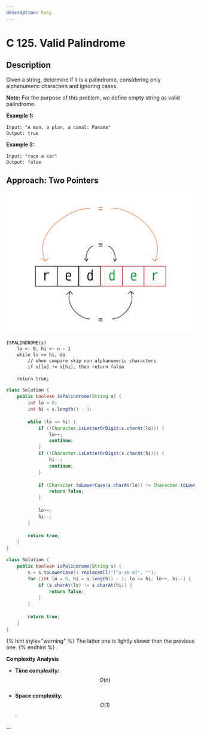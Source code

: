 ```yaml
---
description: Easy
---
```


# C 125. Valid Palindrome

## Description

Given a string, determine if it is a palindrome, considering only alphanumeric characters and ignoring cases.

**Note:** For the purpose of this problem, we define empty string as valid palindrome.

**Example 1:**

```text
Input: "A man, a plan, a canal: Panama"
Output: true
```

**Example 2:**

```text
Input: "race a car"
Output: false
```

## Approach: Two Pointers

![](../../../.gitbook/assets/image%20%284%29.png)

```text
ISPALINDROME(s)
    lo <- 0, hi <- n - 1
    while lo <= hi, do
        // when compare skip non alphanumeric characters
        if s[lo] != s[hi], then return false
    
    return true;
```

```java
class Solution {
    public boolean isPalindrome(String s) {
        int lo = 0;
        int hi = s.length() - 1;

        while (lo <= hi) {
            if (!Character.isLetterOrDigit(s.charAt(lo))) {
                lo++;
                continue;
            }
            if (!Character.isLetterOrDigit(s.charAt(hi))) {
                hi--;
                continue;
            }

            if (Character.toLowerCase(s.charAt(lo)) != Character.toLowerCase(s.charAt(hi))) {
                return false;
            }

            lo++;
            hi--;
        }

        return true;
    }
}
```

```java
class Solution {
    public boolean isPalindrome(String s) {
        s = s.toLowerCase().replaceAll("[^a-z0-9]", "");
        for (int lo = 0, hi = s.length() - 1; lo <= hi; lo++, hi--) {
            if (s.charAt(lo) != s.charAt(hi)) {
                return false;
            }
        }

        return true;
    }
}
```

{% hint style="warning" %}
The latter one is lightly slower than the previous one.
{% endhint %}

**Complexity Analysis**

* **Time complexity:** $$O(n)$$.
* **Space complexity:** $$O(1)$$.

\_\_


